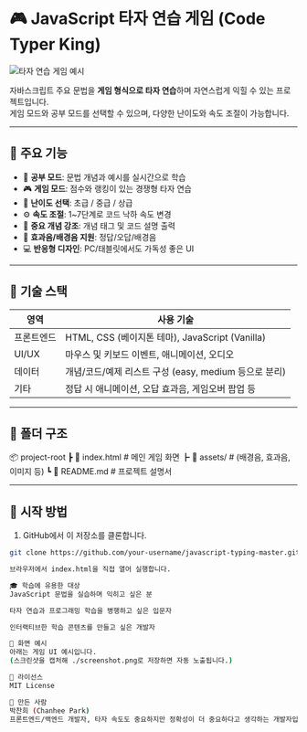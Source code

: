 # 🎮 JavaScript 타자 연습 게임 (Code Typer King)

![타자 연습 게임 예시](./screenshot.png) <!-- 직접 캡처 이미지 추가 -->

자바스크립트 주요 문법을 **게임 형식으로 타자 연습**하며 자연스럽게 익힐 수 있는 프로젝트입니다.  
게임 모드와 공부 모드를 선택할 수 있으며, 다양한 난이도와 속도 조절이 가능합니다.

---

## 🧩 주요 기능

- 📘 **공부 모드**: 문법 개념과 예시를 실시간으로 학습
- 🎮 **게임 모드**: 점수와 랭킹이 있는 경쟁형 타자 연습
- 🎯 **난이도 선택**: 초급 / 중급 / 상급
- ⚙️ **속도 조절**: 1~7단계로 코드 낙하 속도 변경
- 🧠 **중요 개념 강조**: 개념 태그 및 코드 설명 출력
- 🎵 **효과음/배경음 지원**: 정답/오답/배경음
- 💻 **반응형 디자인**: PC/태블릿에서도 가독성 좋은 UI

---

## 🧪 기술 스택

| 영역 | 사용 기술 |
|------|------------|
| 프론트엔드 | HTML, CSS (베이지톤 테마), JavaScript (Vanilla) |
| UI/UX | 마우스 및 키보드 이벤트, 애니메이션, 오디오 |
| 데이터 | 개념/코드/예제 리스트 구성 (easy, medium 등으로 분리) |
| 기타 | 정답 시 애니메이션, 오답 효과음, 게임오버 팝업 등 |

---

## 📂 폴더 구조
📦 project-root
┣ 📄 index.html # 메인 게임 화면
┣ 📁 assets/ # (배경음, 효과음, 이미지 등)
┗ 📄 README.md # 프로젝트 설명서


---

## 🚀 시작 방법

1. GitHub에서 이 저장소를 클론합니다.
```bash
git clone https://github.com/your-username/javascript-typing-master.git

브라우저에서 index.html을 직접 열어 실행합니다.

🎓 학습에 유용한 대상
JavaScript 문법을 실습하며 익히고 싶은 분

타자 연습과 프로그래밍 학습을 병행하고 싶은 입문자

인터랙티브한 학습 콘텐츠를 만들고 싶은 개발자

📸 화면 예시
아래는 게임 UI 예시입니다.
(스크린샷을 캡처해 ./screenshot.png로 저장하면 자동 노출됩니다.)

📜 라이선스
MIT License

🙌 만든 사람
박찬희 (Chanhee Park)
프론트엔드/백엔드 개발자, 타자 속도도 중요하지만 정확성이 더 중요하다고 생각하는 개발자입니다.
